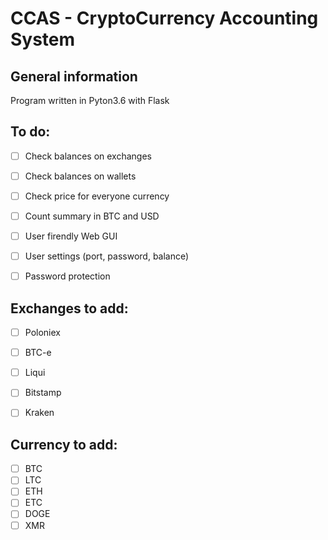 # CCAS - CryptoCurrency Accounting System

## General information 
Program written in Pyton3.6 with Flask

## To do: 
- [ ] Check balances on exchanges
- [ ] Check balances on wallets
- [ ] Check price for everyone currency
- [ ] Count summary in BTC and USD
- [ ] User firendly Web GUI
- [ ] User settings (port, password, balance)
- [ ] Password protection


## Exchanges to add:
- [ ] Poloniex
- [ ] BTC-e
- [ ] Liqui
- [ ] Bitstamp
- [ ] Kraken


## Currency to add:
- [ ] BTC
- [ ] LTC
- [ ] ETH
- [ ] ETC
- [ ] DOGE
- [ ] XMR
